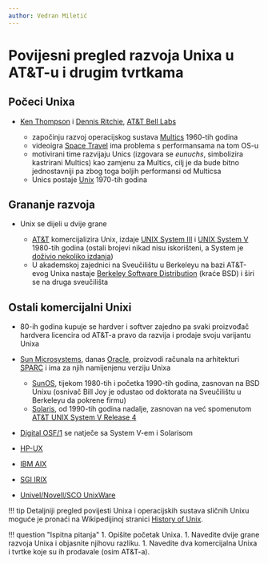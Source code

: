 ```yaml
---
author: Vedran Miletić
---
```


# Povijesni pregled razvoja Unixa u AT&T-u i drugim tvrtkama

## Počeci Unixa

- [Ken Thompson](https://en.wikipedia.org/wiki/Ken_Thompson) i [Dennis Ritchie](https://en.wikipedia.org/wiki/Dennis_Ritchie), [AT&T Bell Labs](https://en.wikipedia.org/wiki/Bell_Labs)

    - započinju razvoj operacijskog sustava [Multics](https://en.wikipedia.org/wiki/Multics) 1960-tih godina
    - videoigra [Space Travel](https://en.wikipedia.org/wiki/Space_Travel_(video_game)) ima problema s performansama na tom OS-u
    - motivirani time razvijaju Unics (izgovara se *eunuchs*, simbolizira kastrirani Multics) kao zamjenu za Multics, cilj je da bude bitno jednostavniji pa zbog toga boljih performansi od Multicsa
    - Unics postaje [Unix](https://en.wikipedia.org/wiki/Unix) 1970-tih godina

## Grananje razvoja

- Unix se dijeli u dvije grane

    - [AT&T](https://en.wikipedia.org/wiki/AT&T) komercijalizira Unix, izdaje [UNIX System III](https://en.wikipedia.org/wiki/UNIX_System_III) i [UNIX System V](https://en.wikipedia.org/wiki/UNIX_System_V) 1980-tih godina (ostali brojevi nikad nisu iskorišteni, a System je [doživio nekoliko izdanja](https://en.wikipedia.org/wiki/UNIX_System_V#Releases))
    - U akademskoj zajednici na Sveučilištu u Berkeleyu na bazi AT&T-evog Unixa nastaje [Berkeley Software Distribution](https://en.wikipedia.org/wiki/Berkeley_Software_Distribution) (kraće BSD) i širi se na druga sveučilišta

## Ostali komercijalni Unixi

- 80-ih godina kupuje se hardver i softver zajedno pa svaki proizvođač hardvera licencira od AT&T-a pravo da razvija i prodaje svoju varijantu Unixa
- [Sun Microsystems](https://en.wikipedia.org/wiki/Sun_Microsystems), danas [Oracle](https://en.wikipedia.org/wiki/Oracle_Corporation), proizvodi računala na arhitekturi [SPARC](https://en.wikipedia.org/wiki/SPARC) i ima za njih namijenjenu verziju Unixa

    - [SunOS](https://en.wikipedia.org/wiki/SunOS), tijekom 1980-tih i početka 1990-tih godina, zasnovan na BSD Unixu (osnivač Bill Joy je odustao od doktorata na Sveučilištu u Berkeleyu da pokrene firmu)
    - [Solaris](https://en.wikipedia.org/wiki/Solaris_(operating_system)), od 1990-tih godina nadalje, zasnovan na već spomenutom [AT&T UNIX System V Release 4](https://en.wikipedia.org/wiki/UNIX_System_V#SVR4)

- [Digital OSF/1](https://en.wikipedia.org/wiki/OSF/1) se natječe sa System V-em i Solarisom
- [HP-UX](https://en.wikipedia.org/wiki/HP-UX)
- [IBM AIX](https://en.wikipedia.org/wiki/IBM_AIX)
- [SGI IRIX](https://en.wikipedia.org/wiki/IRIX)
- [Univel/Novell/SCO UnixWare](https://en.wikipedia.org/wiki/UnixWare)

!!! tip
    Detaljniji pregled povijesti Unixa i operacijskih sustava sličnih Unixu moguće je pronaći na Wikipedijinoj stranici [History of Unix](https://en.wikipedia.org/wiki/History_of_Unix).

!!! question "Ispitna pitanja"
    1. Opišite početak Unixa.
    1. Navedite dvije grane razvoja Unixa i objasnite njihovu razliku.
    1. Navedite dva komercijalna Unixa i tvrtke koje su ih prodavale (osim AT&T-a).
